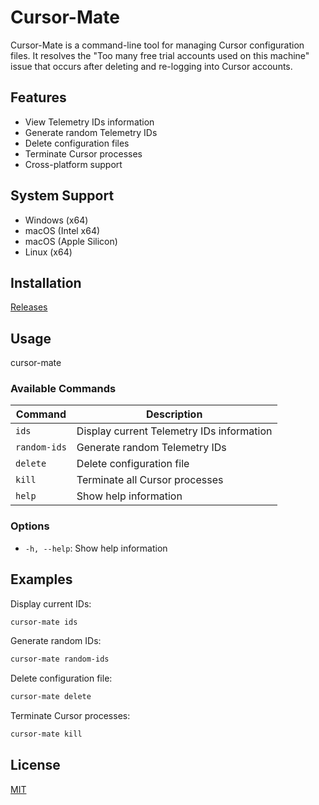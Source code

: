 # Cursor-Mate

Cursor-Mate is a command-line tool for managing Cursor configuration files. It resolves the "Too many free trial accounts used on this machine" issue that occurs after deleting and re-logging into Cursor accounts.

## Features

- View Telemetry IDs information
- Generate random Telemetry IDs
- Delete configuration files
- Terminate Cursor processes
- Cross-platform support


## System Support

- Windows (x64)
- macOS (Intel x64)
- macOS (Apple Silicon)
- Linux (x64)

## Installation

[Releases](https://github.com/korykim/cursormate/releases)

## Usage

cursor-mate <command>

### Available Commands

| Command | Description |
|---------|-------------|
| `ids` | Display current Telemetry IDs information |
| `random-ids` | Generate random Telemetry IDs |
| `delete` | Delete configuration file |
| `kill` | Terminate all Cursor processes |
| `help` | Show help information |

### Options

- `-h, --help`: Show help information

## Examples

Display current IDs:
```bash
cursor-mate ids
```

Generate random IDs:
```bash
cursor-mate random-ids
```

Delete configuration file:
```bash
cursor-mate delete
```

Terminate Cursor processes:
```bash
cursor-mate kill
```

## License

[MIT](LICENSE)
